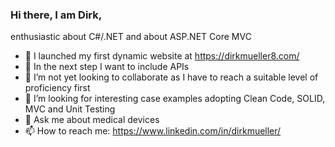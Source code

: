 ### Hi there, I am Dirk,

enthusiastic about C#/.NET and about ASP.NET Core MVC
- 🔭 I launched my first dynamic website at https://dirkmueller8.com/
- 🌱 In the next step I want to include APIs 
- 👯 I’m not yet looking to collaborate as I have to reach a suitable level of proficiency first
- 🤔 I’m looking for interesting case examples adopting Clean Code, SOLID, MVC and Unit Testing
- 💬 Ask me about medical devices
- 📫 How to reach me: https://www.linkedin.com/in/dirkmueller/
